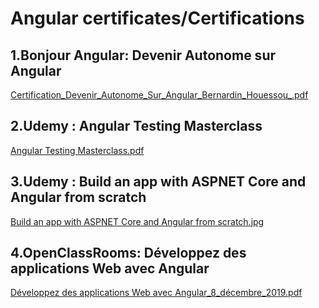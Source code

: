 # Angular certificates/Certifications

## 1.Bonjour Angular: Devenir Autonome sur Angular 
[Certification_Devenir_Autonome_Sur_Angular_Bernardin_Houessou_.pdf](https://github.com/Bernardinhouessou/Projets_Autres/blob/master/Certificats%20MOOC(s)/Angular/Certification_Devenir_Autonome_Sur_Angular_Bernardin_Houessou_.pdf)
## 2.Udemy : Angular Testing Masterclass

[Angular Testing Masterclass.pdf](https://github.com/Bernardinhouessou/Projets_Autres/blob/master/Certificats%20MOOC(s)/Angular/Angular%20Testing%20Masterclass.pdf)
## 3.Udemy : Build an app with ASPNET Core and Angular from scratch

[Build an app with ASPNET Core and Angular from scratch.jpg](https://github.com/Bernardinhouessou/Projets_Autres/blob/master/Certificats%20MOOC(s)/Angular/Build%20an%20app%20with%20ASPNET%20Core%20and%20Angular%20from%20scratch.jpg)
## 4.OpenClassRooms: Développez des applications Web avec Angular

[Développez des applications Web avec Angular_8_décembre_2019.pdf](https://github.com/Bernardinhouessou/Projets_Autres/blob/master/Certificats%20MOOC(s)/Angular/De%CC%81veloppez%20des%20applications%20Web%20avec%20Angular_8_de%CC%81cembre_2019.pdf)

